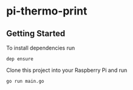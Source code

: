 # pi-thermo-print

## Getting Started
To install dependencies run
```shell
dep ensure
```

Clone this project into your Raspberry Pi and run
```shell
go run main.go
```